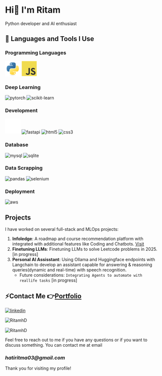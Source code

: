 <h1>Hi👋 I'm Ritam </h1>
<p>Python developer and AI enthusiast</p>
<h2>🚀 Languages and Tools I Use</h2>
<h3>Programming Languages</h3>
<img src="https://raw.githubusercontent.com/devicons/devicon/master/icons/python/python-original.svg" alt="python" width="50" height="50" />
<img src="https://raw.githubusercontent.com/devicons/devicon/master/icons/javascript/javascript-original.svg" alt="javascript" width="50" height="50" />

<h3>Deep Learning</h3>
<img src="https://cdn.jsdelivr.net/gh/devicons/devicon@latest/icons/pytorch/pytorch-original.svg" alt="pytorch" width="50" height="50" />
<img src="https://cdn.jsdelivr.net/gh/devicons/devicon@latest/icons/scikitlearn/scikitlearn-original.svg" alt="scikit-learn" width="50" height="50" />

<h3>Development</h3>
<img src="flask-svgrepo-com.svg" alt="flask" width="50" height="50" />
<img src="https://cdn.jsdelivr.net/gh/devicons/devicon@latest/icons/fastapi/fastapi-original.svg" alt="fastapi" width="50" height="50" />
<img src="https://cdn.jsdelivr.net/gh/devicons/devicon@latest/icons/html5/html5-original.svg" alt="html5" width="50" height="50" />
<img src="https://cdn.jsdelivr.net/gh/devicons/devicon@latest/icons/css3/css3-original.svg" alt="css3" width="50" height="50" />

<h3>Database</h3>
<img src="https://cdn.jsdelivr.net/gh/devicons/devicon@latest/icons/mysql/mysql-original-wordmark.svg" alt="mysql" width="50" height="50" />
<img src="https://cdn.jsdelivr.net/gh/devicons/devicon@latest/icons/sqlite/sqlite-original-wordmark.svg" alt="sqlite" height="50" width="50" />

<h3>Data Scrapping</h3>
<img src="https://cdn.jsdelivr.net/gh/devicons/devicon@latest/icons/pandas/pandas-original-wordmark.svg" alt="pandas" width="50" height="50" />
<img src="https://cdn.jsdelivr.net/gh/devicons/devicon@latest/icons/selenium/selenium-original.svg" alt="selenium" width="50" height="50"/>

<h3>Deployment</h3>
<img src="https://cdn.jsdelivr.net/gh/devicons/devicon@latest/icons/amazonwebservices/amazonwebservices-original-wordmark.svg" alt="aws" width="50" height="50" />

## Projects
I have worked on several full-stack and MLOps projects:

1. **Infoledge**: A roadmap and course recommendation platform with integrated with additional features like Coding and Chatbots. [Visit](https://github.com/RitamhD/Infoledge)
2. **Finetuning LLMs**: Finetuning LLMs to solve Leetcode problems in 2025. [in progress] 
3. **Personal AI Assisstant**: Using Ollama and Huggingface endpoints with Langchain to develop an assistant capable for answering & reasoning queries(dynamic and real-time) with speech recognition.
      - Future considerations:
      ```Integrating Agents to automate with reallife tasks``` [in progress]

## ⚡️Contact Me  👉[Portfolio](https://ritam-myportfolio.netlify.app/)
<p><a target="_blank" href="https://www.linkedin.com/in/ritam-kumar-hati-aa3021254" style="display: inline-block;"><img src="https://img.shields.io/badge/linkedin-logo?style=for-the-badge&logo=linkedin&logoColor=white&color=%230a77b6" alt="linkedin" /></a></p>
<p><img align="center" src="https://github-readme-stats.vercel.app/api?username=RitamhD&show_icons=true&locale=en" alt="RitamhD" /></p>
<p><img align="center" src="https://github-readme-streak-stats.herokuapp.com/?user=RitamhD&" alt="RitamhD" /></p>
Feel free to reach out to me if you have any questions or if you want to discuss something. You can contact me at email <h3><i>hatiritma03@gmail.com</i></h3>

Thank you for visiting my profile!
